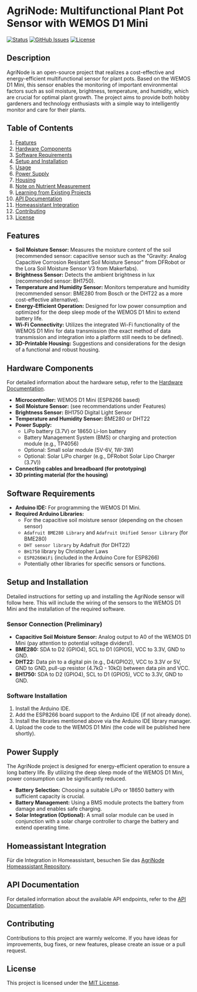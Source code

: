 # AgriNode: Multifunctional Plant Pot Sensor with WEMOS D1 Mini

[![Status](https://img.shields.io/badge/Status-Development-yellow)](https://github.com/bueckerlars/AgriNode)
[![GitHub Issues](https://img.shields.io/github/issues/bueckerlars/AgriNode)](https://github.com/bueckerlars/AgriNode/issues)
[![License](https://img.shields.io/badge/License-MIT-blue.svg)](https://opensource.org/licenses/MIT)

## Description

AgriNode is an open-source project that realizes a cost-effective and energy-efficient multifunctional sensor for plant pots. Based on the WEMOS D1 Mini, this sensor enables the monitoring of important environmental factors such as soil moisture, brightness, temperature, and humidity, which are crucial for optimal plant growth. The project aims to provide both hobby gardeners and technology enthusiasts with a simple way to intelligently monitor and care for their plants.

## Table of Contents

1. [Features](#features)
2. [Hardware Components](#hardware-components)
3. [Software Requirements](#software-requirements)
4. [Setup and Installation](#setup-and-installation)
5. [Usage](#usage)
6. [Power Supply](#power-supply)
7. [Housing](#housing)
8. [Note on Nutrient Measurement](#note-on-nutrient-measurement)
9. [Learning from Existing Projects](#learning-from-existing-projects)
10. [API Documentation](#api-documentation)
11. [Homeassistant Integration](#homeassistant-integration)
12. [Contributing](#contributing)
13. [License](#license)

## Features

* **Soil Moisture Sensor:** Measures the moisture content of the soil (recommended sensor: capacitive sensor such as the "Gravity: Analog Capacitive Corrosion Resistant Soil Moisture Sensor" from DFRobot or the Lora Soil Moisture Sensor V3 from Makerfabs).
* **Brightness Sensor:** Detects the ambient brightness in lux (recommended sensor: BH1750).
* **Temperature and Humidity Sensor:** Monitors temperature and humidity (recommended sensor: BME280 from Bosch or the DHT22 as a more cost-effective alternative).
* **Energy-Efficient Operation:** Designed for low power consumption and optimized for the deep sleep mode of the WEMOS D1 Mini to extend battery life.
* **Wi-Fi Connectivity:** Utilizes the integrated Wi-Fi functionality of the WEMOS D1 Mini for data transmission (the exact method of data transmission and integration into a platform still needs to be defined).
* **3D-Printable Housing:** Suggestions and considerations for the design of a functional and robust housing.

## Hardware Components

For detailed information about the hardware setup, refer to the [Hardware Documentation](./doku/hardware.md).

* **Microcontroller:** WEMOS D1 Mini (ESP8266 based)
* **Soil Moisture Sensor:** (see recommendations under Features)
* **Brightness Sensor:** BH1750 Digital Light Sensor
* **Temperature and Humidity Sensor:** BME280 or DHT22
* **Power Supply:**
    * LiPo battery (3.7V) or 18650 Li-Ion battery
    * Battery Management System (BMS) or charging and protection module (e.g., TP4056)
    * Optional: Small solar module (5V-6V, 1W-3W)
    * Optional: Solar LiPo charger (e.g., DFRobot Solar Lipo Charger (3.7V))
* **Connecting cables and breadboard (for prototyping)**
* **3D printing material (for the housing)**

## Software Requirements

* **Arduino IDE:** For programming the WEMOS D1 Mini.
* **Required Arduino Libraries:**
    * For the capacitive soil moisture sensor (depending on the chosen sensor)
    * `Adafruit BME280 Library` and `Adafruit Unified Sensor Library` (for BME280)
    * `DHT sensor library` by Adafruit (for DHT22)
    * `BH1750` library by Christopher Laws
    * `ESP8266WiFi` (included in the Arduino Core for ESP8266)
    * Potentially other libraries for specific sensors or functions.

## Setup and Installation

Detailed instructions for setting up and installing the AgriNode sensor will follow here. This will include the wiring of the sensors to the WEMOS D1 Mini and the installation of the required software.

### Sensor Connection (Preliminary)

* **Capacitive Soil Moisture Sensor:** Analog output to A0 of the WEMOS D1 Mini (pay attention to potential voltage dividers!).
* **BME280:** SDA to D2 (GPIO4), SCL to D1 (GPIO5), VCC to 3.3V, GND to GND.
* **DHT22:** Data pin to a digital pin (e.g., D4/GPIO2), VCC to 3.3V or 5V, GND to GND, pull-up resistor (4.7kΩ - 10kΩ) between data pin and VCC.
* **BH1750:** SDA to D2 (GPIO4), SCL to D1 (GPIO5), VCC to 3.3V, GND to GND.

### Software Installation

1. Install the Arduino IDE.
2. Add the ESP8266 board support to the Arduino IDE (if not already done).
3. Install the libraries mentioned above via the Arduino IDE library manager.
4. Upload the code to the WEMOS D1 Mini (the code will be published here shortly).

## Power Supply

The AgriNode project is designed for energy-efficient operation to ensure a long battery life. By utilizing the deep sleep mode of the WEMOS D1 Mini, power consumption can be significantly reduced.

* **Battery Selection:** Choosing a suitable LiPo or 18650 battery with sufficient capacity is crucial.
* **Battery Management:** Using a BMS module protects the battery from damage and enables safe charging.
* **Solar Integration (Optional):** A small solar module can be used in conjunction with a solar charge controller to charge the battery and extend operating time.

## Homeassistant Integration

Für die Integration in Homeassistant, besuchen Sie das [AgriNode Homeassistant Repository](https://github.com/bueckerlars/AgriNode-Homeassistant-Integration).

## API Documentation

For detailed information about the available API endpoints, refer to the [API Documentation](./doku/api.md).

## Contributing

Contributions to this project are warmly welcome. If you have ideas for improvements, bug fixes, or new features, please create an issue or a pull request.

## License

This project is licensed under the [MIT License](https://opensource.org/licenses/MIT).
